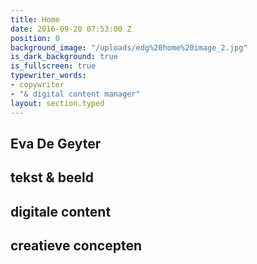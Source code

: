 ```yaml
---
title: Home
date: 2016-09-20 07:53:00 Z
position: 0
background_image: "/uploads/edg%20home%20image_2.jpg"
is_dark_background: true
is_fullscreen: true
typewriter_words:
- copywriter
- "& digital content manager"
layout: section.typed
---
```


## Eva De Geyter

## <span id="typed">tekst & beeld</span>
## <span id="typed">digitale content</span>
## <span id="typed">creatieve concepten</span>

